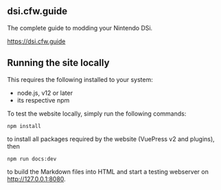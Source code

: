 ## dsi.cfw.guide
The complete guide to modding your Nintendo DSi. 

https://dsi.cfw.guide

## Running the site locally

This requires the following installed to your system:
- node.js, v12 or later
- its respective npm

To test the website locally, simply run the following commands:
```
npm install
```
to install all packages required by the website (VuePress v2 and plugins), then
```
npm run docs:dev
```
to build the Markdown files into HTML and start a testing webserver on http://127.0.0.1:8080.
